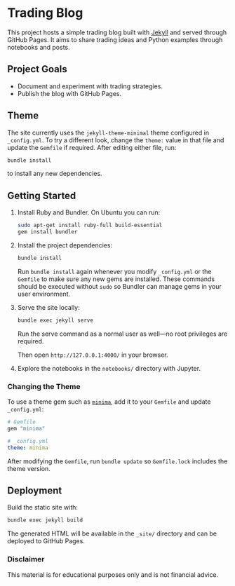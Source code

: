 # Trading Blog

This project hosts a simple trading blog built with [Jekyll](https://jekyllrb.com/) and served through GitHub Pages. It aims to share trading ideas and Python examples through notebooks and posts.

## Project Goals

- Document and experiment with trading strategies.
- Publish the blog with GitHub Pages.

## Theme

The site currently uses the `jekyll-theme-minimal` theme configured in
`_config.yml`. To try a different look, change the `theme:` value in that file
and update the `Gemfile` if required. After editing either file, run:

```bash
bundle install
```

to install any new dependencies.

## Getting Started

1. Install Ruby and Bundler. On Ubuntu you can run:

   ```bash
   sudo apt-get install ruby-full build-essential
   gem install bundler
   ```

2. Install the project dependencies:

   ```bash
   bundle install
   ```

   Run `bundle install` again whenever you modify `_config.yml` or the
   `Gemfile` to make sure any new gems are installed. These commands
   should be executed without `sudo` so Bundler can manage gems in your
   user environment.

3. Serve the site locally:


   ```bash
   bundle exec jekyll serve
   ```

   Run the serve command as a normal user as well—no root privileges are
   required.

   Then open `http://127.0.0.1:4000/` in your browser.

4. Explore the notebooks in the `notebooks/` directory with Jupyter.

### Changing the Theme

To use a theme gem such as [`minima`](https://github.com/jekyll/minima),
add it to your `Gemfile` and update `_config.yml`:

```ruby
# Gemfile
gem "minima"
```

```yaml
# _config.yml
theme: minima
```

After modifying the `Gemfile`, run `bundle update` so `Gemfile.lock`
includes the theme version.

## Deployment

Build the static site with:

```bash
bundle exec jekyll build
```

The generated HTML will be available in the `_site/` directory and can be deployed to GitHub Pages.

### Disclaimer
This material is for educational purposes only and is not financial advice.
